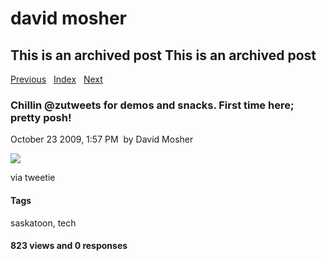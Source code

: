 # david mosher

## This is an archived post This is an archived post

[Previous](../../../posts/2009/10/speakers-installed-in-ceiling-was-easier-than.html)
  [Index](../../../index-4.html)  
[Next](../../../posts/2009/10/the-beatnik-is-1-today-happy-birthday-claire.html)

### Chillin @zutweets for demos and snacks. First time here; pretty posh!

October 23 2009, 1:57 PM  by David Mosher

![](../../../image/2009/10/4084459-image.jpg)

via tweetie

#### Tags

saskatoon, tech

#### 823 views and 0 responses

